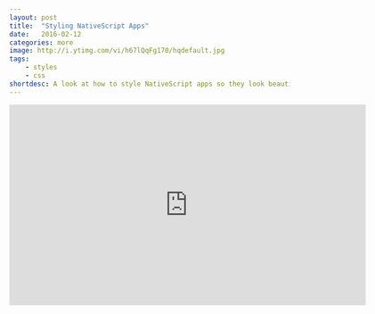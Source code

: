 ```yaml
---
layout: post
title:  "Styling NativeScript Apps"
date:   2016-02-12
categories: more
image: http://i.ytimg.com/vi/h67lQqFg170/hqdefault.jpg
tags: 
    - styles
    - css
shortdesc: A look at how to style NativeScript apps so they look beautimus. Based on the wonderful wonderful tutorial called 'NativeScript Beers'
---
```

<iframe width="640" height="360" src="https://www.youtube.com/embed/h67lQqFg170" frameborder="0" allowfullscreen></iframe>